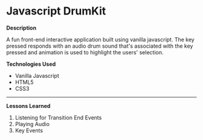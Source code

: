 # Javascript DrumKit

<strong>Description</strong>

A fun front-end interactive application built using vanilla javascript.  The key pressed responds with an audio drum sound that's associated with the key pressed and animation is used to highlight the users' selection.

<strong>Technologies Used</strong> 

- Vanilla Javascript
- HTML5
- CSS3 

<hr>

<strong>Lessons Learned </strong>

1. Listening for Transition End Events 
2. Playing Audio
3. Key Events
